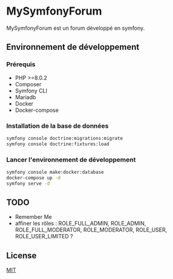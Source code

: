 # MySymfonyForum

MySymfonyForum est un forum développé en symfony. 

## Environnement de développement

### Prérequis

* PHP >=8.0.2
* Composer
* Symfony CLI
* Mariadb
* Docker
* Docker-compose

### Installation de la base de données

```bash
symfony console doctrine:migrations:migrate
symfony console doctrine:fixtures:load
```
### Lancer l'environnement de développement

```bash
symfony console make:docker:database
docker-compose up -d
symfony serve -d
```

## TODO 
* Remember Me
* affiner les rôles : 
ROLE_FULL_ADMIN, ROLE_ADMIN, ROLE_FULL_MODERATOR, ROLE_MODERATOR, ROLE_USER, ROLE_USER_LIMITED ?

## License
[MIT](https://choosealicense.com/licenses/mit/)
